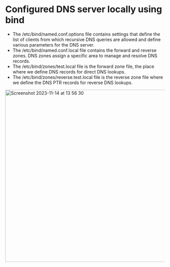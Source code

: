# Configured DNS server locally using bind
- The /etc/bind/named.conf.options file contains settings that define the list of clients from which recursive DNS queries are allowed and define various parameters for the DNS server.
- The /etc/bind/named.conf.local file contains the forward and reverse zones. DNS zones assign a specific area to manage and resolve DNS records.
- The /etc/bind/zones/test.local file is the forward zone file, the place where we define DNS records for direct DNS lookups.
- The /etc/bind/zones/reverse.test.local file is the reverse zone file where we define the DNS PTR records for reverse DNS lookups.
<img width="544" alt="Screenshot 2023-11-14 at 13 56 30" src="https://github.com/KTsybak/Ramp-up-plan/assets/149802416/898711a6-cea6-43ba-83a2-840b98940d3d">
